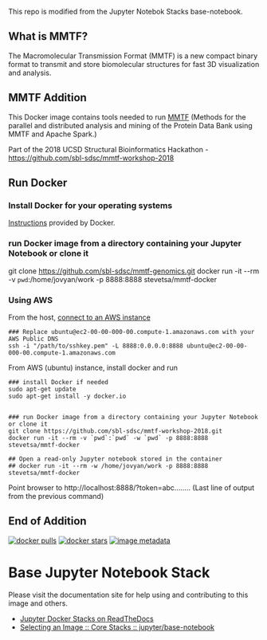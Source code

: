 This repo is modified from the Jupyter Notebok Stacks base-notebook.

## What is MMTF?

The Macromolecular Transmission Format (MMTF) is a new compact binary format to transmit and store biomolecular structures for fast 3D visualization and analysis.

## MMTF Addition

This Docker image contains tools needed to run [MMTF](https://github.com/sbl-sdsc/mmtf-pyspark)
(Methods for the parallel and distributed analysis and mining of the Protein Data Bank using MMTF and Apache Spark.)

Part of the 2018 UCSD Structural Bioinformatics Hackathon - https://github.com/sbl-sdsc/mmtf-workshop-2018

## Run Docker
### Install Docker for your operating systems
[Instructions](https://docs.docker.com/install/) provided by Docker.

### run Docker image from a directory containing your Jupyter Notebook or clone it
git clone https://github.com/sbl-sdsc/mmtf-genomics.git
docker run -it --rm -v `pwd`:/home/jovyan/work -p 8888:8888 stevetsa/mmtf-docker


### Using AWS
From the host, [connect to an AWS instance](https://docs.aws.amazon.com/AWSEC2/latest/UserGuide/AccessingInstancesLinux.html)

```
### Replace ubuntu@ec2-00-00-000-00.compute-1.amazonaws.com with your AWS Public DNS
ssh -i "/path/to/sshkey.pem" -L 8888:0.0.0.0:8888 ubuntu@ec2-00-00-000-00.compute-1.amazonaws.com
```

From AWS (ubuntu) instance, install docker and run

```
### install Docker if needed
sudo apt-get update
sudo apt-get install -y docker.io


### run Docker image from a directory containing your Jupyter Notebook or clone it
git clone https://github.com/sbl-sdsc/mmtf-workshop-2018.git
docker run -it --rm -v `pwd`:`pwd` -w `pwd` -p 8888:8888 stevetsa/mmtf-docker

## Open a read-only Jupyter notebook stored in the container
## docker run -it --rm -w /home/jovyan/work -p 8888:8888 stevetsa/mmtf-docker
```

Point browser to http://localhost:8888/?token=abc........ (Last line of output from the previous command)


## End of Addition




[![docker pulls](https://img.shields.io/docker/pulls/jupyter/base-notebook.svg)](https://hub.docker.com/r/jupyter/base-notebook/) [![docker stars](https://img.shields.io/docker/stars/jupyter/base-notebook.svg)](https://hub.docker.com/r/jupyter/base-notebook/) [![image metadata](https://images.microbadger.com/badges/image/jupyter/base-notebook.svg)](https://microbadger.com/images/jupyter/base-notebook "jupyter/base-notebook image metadata")

# Base Jupyter Notebook Stack

Please visit the documentation site for help using and contributing to this image and others.

* [Jupyter Docker Stacks on ReadTheDocs](http://jupyter-docker-stacks.readthedocs.io/en/latest/index.html)
* [Selecting an Image :: Core Stacks :: jupyter/base-notebook](http://jupyter-docker-stacks.readthedocs.io/en/latest/using/selecting.html#jupyter-base-notebook)
